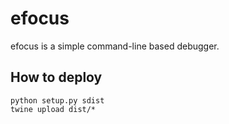 # efocus
efocus is a simple command-line based debugger.

## How to deploy
```
python setup.py sdist
twine upload dist/*
```